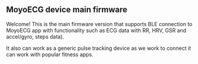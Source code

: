## MoyoECG device main firmware
Welcome! This is the main firmware version that supports BLE connection to MoyoECG app with functionality such as ECG data with RR, HRV, GSR and accel/gyro, steps data).

It also can work as a generic pulse tracking device as we work to connect it can work with popular fitness apps.

